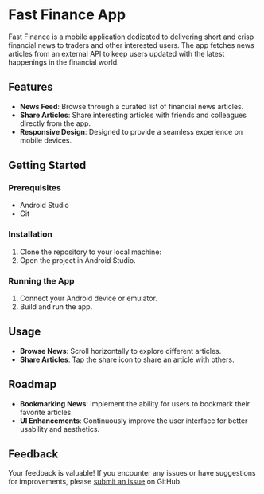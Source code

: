 # Fast Finance App

Fast Finance is a mobile application dedicated to delivering short and crisp financial news to traders and other interested users. The app fetches news articles from an external API to keep users updated with the latest happenings in the financial world.

## Features

- **News Feed**: Browse through a curated list of financial news articles.
- **Share Articles**: Share interesting articles with friends and colleagues directly from the app.
- **Responsive Design**: Designed to provide a seamless experience on mobile devices.

## Getting Started

### Prerequisites

- Android Studio
- Git

### Installation

1. Clone the repository to your local machine:
2. Open the project in Android Studio.

### Running the App

1. Connect your Android device or emulator.
2. Build and run the app.

## Usage

- **Browse News**: Scroll horizontally to explore different articles.
- **Share Articles**: Tap the share icon to share an article with others.

## Roadmap

- **Bookmarking News**: Implement the ability for users to bookmark their favorite articles.
- **UI Enhancements**: Continuously improve the user interface for better usability and aesthetics.

## Feedback

Your feedback is valuable! If you encounter any issues or have suggestions for improvements, please [submit an issue](https://github.com/your/repository/issues) on GitHub.


